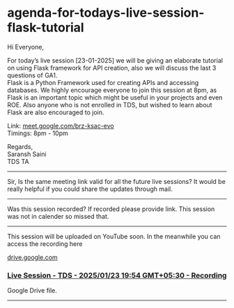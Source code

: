 # agenda-for-todays-live-session-flask-tutorial

Hi Everyone,

For today’s live session [23-01-2025] we will be giving an elaborate tutorial on using Flask framework for API creation, also we will discuss the last 3 questions of GA1.  
Flask is a Python Framework used for creating APIs and accessing databases. We highly encourage everyone to join this session at 8pm, as Flask is an important topic which might be useful in your projects and even ROE. Also anyone who is not enrolled in TDS, but wished to learn about Flask are also encouraged to join.

Link: [meet.google.com/brz-ksac-evo](http://meet.google.com/brz-ksac-evo)  
Timings: 8pm - 10pm

Regards,  
Saransh Saini  
TDS TA

---

Sir, Is the same meeting link valid for all the future live sessions? It would be really helpful if you could share the updates through mail.

---

Was this session recorded? If recorded please provide link. This session was not in calender so missed that.

---

This session will be uploaded on YouTube soon. In the meanwhile you can access the recording here

[drive.google.com](https://drive.google.com/file/d/1w-zklGDSInE1n_T_bIGgo9GFE9_jPhTe/view?usp=drivesdk)

### [Live Session - TDS - 2025/01/23 19:54 GMT+05:30 - Recording](https://drive.google.com/file/d/1w-zklGDSInE1n_T_bIGgo9GFE9_jPhTe/view?usp=drivesdk)

Google Drive file.

---

